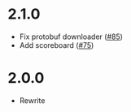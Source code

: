 # 2.1.0

- Fix protobuf downloader ([#85](https://github.com/BeepIsla/CSGO-Overwatch-Bot/issues/85))
- Add scoreboard ([#75](https://github.com/BeepIsla/CSGO-Overwatch-Bot/issues/85))

# 2.0.0

- Rewrite

